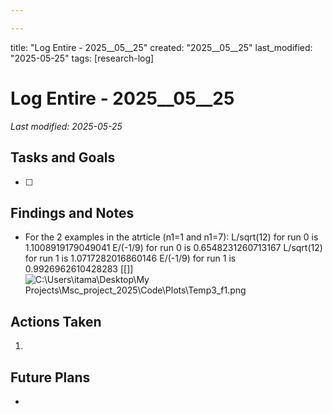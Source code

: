 ```yaml
---

---
```



title: "Log Entire - 2025__05__25"
created: "2025__05__25"
last_modified: "2025-05-25"
tags: [research-log]



# Log Entire - 2025__05__25  
_Last modified: 2025-05-25_

## Tasks and Goals
- [ ] 

## Findings and Notes
-  For the 2 examples in the atrticle (n1=1 and n1=7):
L/sqrt(12) for run 0 is 1.1008919179049041
E/(-1/9) for run 0 is 0.6548231260713167
L/sqrt(12) for run 1 is 1.0717282016860146
E/(-1/9) for run 1 is 0.9926962610428283
[[]]![C:\Users\itama\Desktop\My Projects\Msc_project_2025\Code\Plots\Temp3_f1.png](file:///c%3A/Users/itama/Desktop/My%20Projects/Msc_project_2025/Code/Plots/Temp3_f1.png)

## Actions Taken
1. 

## Future Plans
- 
